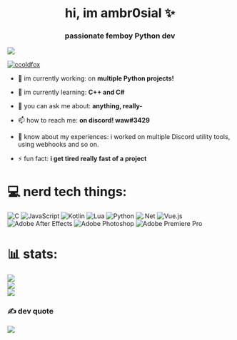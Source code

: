 <h1 align="center">hi, im ambr0sial ✨</h1>
<h3 align="center">passionate femboy Python dev</h3>

[![](https://visitcount.itsvg.in/api?id=CColdFox&icon=8&color=11)](https://visitcount.itsvg.in)

<p align="left"> <a href="https://github.com/ryo-ma/github-profile-trophy"><img src="https://github-profile-trophy.vercel.app/?username=ccoldfox" alt="ccoldfox" /></a> </p>

- 🔭 im currently working: on **multiple Python projects!**

- 🌱 im currently learning: **C++ and C#**

- 💬 you can ask me about: **anything, really-**

- 📫 how to reach me: **on discord! waw#3429**

- 📄 know about my experiences: i worked on multiple Discord utility tools, using webhooks and so on.

- ⚡ fun fact: **i get tired really fast of a project**

# 💻 nerd tech things:
![C](https://img.shields.io/badge/c-%2300599C.svg?style=for-the-badge&logo=c&logoColor=white) ![JavaScript](https://img.shields.io/badge/javascript-%23323330.svg?style=for-the-badge&logo=javascript&logoColor=%23F7DF1E) ![Kotlin](https://img.shields.io/badge/kotlin-%230095D5.svg?style=for-the-badge&logo=kotlin&logoColor=white) ![Lua](https://img.shields.io/badge/lua-%232C2D72.svg?style=for-the-badge&logo=lua&logoColor=white) ![Python](https://img.shields.io/badge/python-3670A0?style=for-the-badge&logo=python&logoColor=ffdd54) ![.Net](https://img.shields.io/badge/.NET-5C2D91?style=for-the-badge&logo=.net&logoColor=white) ![Vue.js](https://img.shields.io/badge/vuejs-%2335495e.svg?style=for-the-badge&logo=vuedotjs&logoColor=%234FC08D) ![Adobe After Effects](https://img.shields.io/badge/Adobe%20After%20Effects-9999FF.svg?style=for-the-badge&logo=Adobe%20After%20Effects&logoColor=white) ![Adobe Photoshop](https://img.shields.io/badge/adobephotoshop-%2331A8FF.svg?style=for-the-badge&logo=adobephotoshop&logoColor=white) ![Adobe Premiere Pro](https://img.shields.io/badge/Adobe%20Premiere%20Pro-9999FF.svg?style=for-the-badge&logo=Adobe%20Premiere%20Pro&logoColor=white)
# 📊 stats:
![](https://github-readme-stats.vercel.app/api?username=CColdFox&theme=nightowl&hide_border=false&include_all_commits=false&count_private=false)<br/>
![](https://github-readme-streak-stats.herokuapp.com/?user=CColdFox&theme=nightowl&hide_border=false)<br/>
![](https://github-readme-stats.vercel.app/api/top-langs/?username=CColdFox&theme=nightowl&hide_border=false&include_all_commits=false&count_private=false&layout=compact)

### ✍️ dev quote
![](https://quotes-github-readme.vercel.app/api?type=horizontal&theme=radical)
